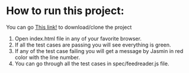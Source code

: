 # How to run this project:

You can go [This link!](https://github.com/Ruby84/Feed-Reader-Testing) to download/clone the project 

1. Open index.html file in any of your favorite browser.
2. If all the test cases are passing you will see everything is green.
3. If any of the test case failing you will get a message by Jasmin in red color with the line number.
4. You can go through all the test cases in spec/feedreader.js file.
